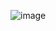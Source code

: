 ![image](https://user-images.githubusercontent.com/83162422/133624163-80fbcdac-95ed-4fb8-96b8-984b19fd66c9.png)
